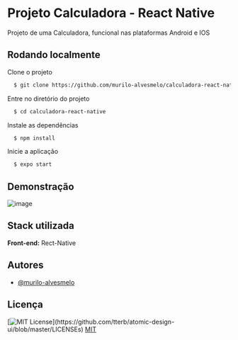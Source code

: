 
# Projeto Calculadora - React Native

Projeto de uma Calculadora, funcional nas plataformas Android e IOS


## Rodando localmente

Clone o projeto

```bash
  $ git clone https://github.com/murilo-alvesmelo/calculadora-react-native-.git
```

Entre no diretório do projeto

```bash
  $ cd calculadora-react-native
```

Instale as dependências

```bash
  $ npm install
```

Inicie a aplicação

```bash
  $ expo start
```


## Demonstração
![image](https://github.com/murilo-alvesmelo/imagens/issues/1#issuecomment-1126299177)


## Stack utilizada

**Front-end:** Rect-Native


## Autores

- [@murilo-alvesmelo](https://github.com/murilo-alvesmelo)


## Licença
[![MIT License](https://img.shields.io/apm/l/atomic-design-ui.svg?)](https://github.com/tterb/atomic-design-ui/blob/master/LICENSEs)
[MIT](https://choosealicense.com/licenses/mit/)
